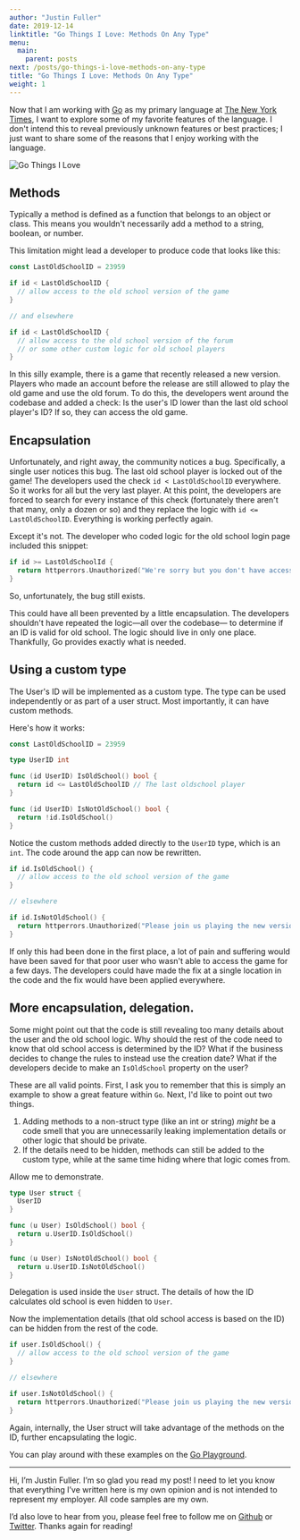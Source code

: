 ```yaml
---
author: "Justin Fuller"
date: 2019-12-14
linktitle: "Go Things I Love: Methods On Any Type"
menu:
  main:
    parent: posts
next: /posts/go-things-i-love-methods-on-any-type
title: "Go Things I Love: Methods On Any Type"
weight: 1
---
```


Now that I am working with [Go](https://golang.org/) as my primary language at [The New York Times](https://open.nytimes.com/), 
I want to explore some of my favorite features of the language. I don't intend this to reveal previously unknown features or best practices; I just want to share some of the reasons that I enjoy working with the language.

![Go Things I Love](https://raw.githubusercontent.com/JustinDFuller/blog-posts/master/media/SOLID-single-responsibility-principle/go-things-i-love.png)

## Methods

Typically a method is defined as a function that belongs to an object or class. This means you wouldn't necessarily add a method
to a string, boolean, or number.

This limitation might lead a developer to produce code that looks like this:

```go
const LastOldSchoolID = 23959

if id < LastOldSchoolID {
  // allow access to the old school version of the game
}

// and elsewhere

if id < LastOldSchoolID {
  // allow access to the old school version of the forum
  // or some other custom logic for old school players
}
```

In this silly example, there is a game that recently released a new version. Players who made an account before the release are still
allowed to play the old game and use the old forum. To do this, the developers went around the codebase and added a check: 
Is the user's ID lower than the last old school player's ID? If so, they can access the old game.

## Encapsulation

Unfortunately, and right away, the community notices a bug. Specifically, a single user notices this bug. The last old school player is
locked out of the game! The developers used the check `id < LastOldSchoolID` everywhere. So it works for all but the very last player.
At this point, the developers are forced to search for every instance of this check (fortunately there aren't that many, only a dozen or so) and they replace the logic with `id <= LastOldSchoolID`. Everything is working perfectly again.

Except it's not. The developer who coded logic for the old school login page included this snippet:

```go
if id >= LastOldSchoolId {
  return httperrors.Unauthorized("We're sorry but you don't have access to the old school game.")
}
```

So, unfortunately, the bug still exists.

This could have all been prevented by a little encapsulation. The developers shouldn't have repeated the logic—all over the codebase—
to determine if an ID is valid for old school. The logic should live in only one place. 
Thankfully, Go provides exactly what is needed.

## Using a custom type

The User's ID will be implemented as a custom type. The type can be used independently or as part of a user struct. Most importantly,
it can have custom methods.

Here's how it works:

```go
const LastOldSchoolID = 23959

type UserID int

func (id UserID) IsOldSchool() bool {
  return id <= LastOldSchoolID // The last oldschool player
}

func (id UserID) IsNotOldSchool() bool {
  return !id.IsOldSchool()
}
```

Notice the custom methods added directly to the `UserID` type, which is an `int`. The code around the app can now be rewritten.

```go
if id.IsOldSchool() {
  // allow access to the old school version of the game
}

// elsewhere

if id.IsNotOldSchool() {
  return httperrors.Unauthorized("Please join us playing the new version at game.com/v2.")
}
```

If only this had been done in the first place, a lot of pain and suffering would have been saved for that poor user who wasn't able to access the game for a few days. The developers could have made the fix at a single location
in the code and the fix would have been applied everywhere.

## More encapsulation, delegation.

Some might point out that the code is still revealing too many details about the user and the old school logic. 
Why should the rest of the code need to know that old school access is determined by the ID? What if the business decides to change the rules to instead use the creation date? What if the developers decide to make an `IsOldSchool` property on the user? 

These are all valid points. First, I ask you to remember that this is simply an example to show a great feature within `Go`. 
Next, I'd like to point out two things.

1. Adding methods to a non-struct type (like an int or string) _might_ be a code smell that you are unnecessarily leaking implementation details or other logic that should be private.
2. If the details need to be hidden, methods can still be added to the custom type, while at the same time hiding where that logic comes from.

Allow me to demonstrate.

```go
type User struct {
  UserID
}

func (u User) IsOldSchool() bool {
  return u.UserID.IsOldSchool()
}

func (u User) IsNotOldSchool() bool {
  return u.UserID.IsNotOldSchool()
}
```

Delegation is used inside the `User` struct. The details of how the ID calculates old school is even hidden to `User`.

Now the implementation details (that old school access is based on the ID) can be hidden from the rest of the code.

```go
if user.IsOldSchool() {
  // allow access to the old school version of the game
}

// elsewhere

if user.IsNotOldSchool() {
  return httperrors.Unauthorized("Please join us playing the new version at game.com/v2.")
}
```

Again, internally, the User struct will take advantage of the methods on the ID, further encapsulating the logic.

You can play around with these examples on the [Go Playground](https://play.golang.org/p/2WlOg1byot1).

---

Hi, I’m Justin Fuller. I’m so glad you read my post! I need to let you know that everything I’ve written here is my own opinion and is not intended to represent my employer. All code samples are my own.

I’d also love to hear from you, please feel free to follow me on [Github](https://github.com/justindfuller) 
or [Twitter](https://twitter.com/justin_d_fuller). Thanks again for reading!
